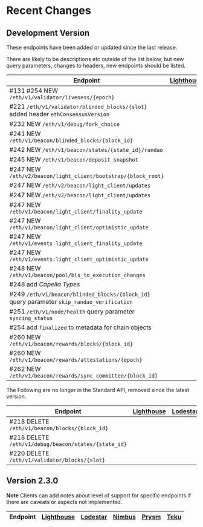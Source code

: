 # Recent Changes


## Development Version

These endpoints have been added or updated since the last release.

There are likely to be descriptions etc outside of the list below, but new query parameters, changes to headers, new endpoints should be listed.

| Endpoint | [Lighthouse](https://github.com/sigp/lighthouse) | [Lodestar](https://github.com/ChainSafe/lodestar) | [Nimbus](https://github.com/status-im/nimbus-eth2)  | [Prysm](https://github.com/prysmaticlabs/prysm) | [Teku](https://github.com/ConsenSys/teku) |
| --- | --- | --- | --- | --- | --- |
| #131 #254 NEW `/eth/v1/validator/liveness/{epoch}` | | | | | |
| #221 `/eth/v1/validator/blinded_blocks/{slot}` added header `ethConsensusVersion` | | | | | |
| #232 NEW `/eth/v1/debug/fork_choice`
| #241 NEW `/eth/v1/beacon/blinded_blocks/{block_id}` | | | | | |
| #242 NEW `/eth/v1/beacon/states/{state_id}/randao` | | | | | |
| #245 NEW `/eth/v1/beacon/deposit_snapshot` | | | | | |
| #247 NEW `/eth/v2/beacon/light_client/bootstrap/{block_root}` | | | | | |
| #247 NEW `/eth/v2/beacon/light_client/updates`| | | | | |
| #247 NEW `/eth/v2/beacon/light_client/updates` | | | | | |
| #247 NEW `/eth/v1/beacon/light_client/finality_update`| | | | | |
| #247 NEW `/eth/v1/beacon/light_client/optimistic_update` | | | | | |
| #247 NEW `/eth/v1/events:light_client_finality_update` | | | | | |
| #247 NEW `/eth/v1/events:light_client_optimistic_update` | | | | | |
| #248 NEW `/eth/v1/beacon/pool/bls_to_execution_changes` | | | | | |
| #248  add _Capella Types_ | | | | | |
| #249 `/eth/v1/beacon/blinded_blocks/{block_id}` query parameter `skip_randao_verification` | | | | | |
| #251 `/eth/v1/node/health` query parameter `syncing_status` | | | | | |
| #254 add `finalized` to metadata for chain objects | | | | | |
| #260 NEW `/eth/v1/beacon/rewards/blocks/{block_id}` | | | | | |
| #260 NEW `/eth/v1/beacon/rewards/attestations/{epoch}` | | | | | |
| #262 NEW `/eth/v1/beacon/rewards/sync_committee/{block_id}` | | | | | |


The Following are no longer in the Standard API, removed since the latest version.

| Endpoint | [Lighthouse](https://github.com/sigp/lighthouse) | [Lodestar](https://github.com/ChainSafe/lodestar) | [Nimbus](https://github.com/status-im/nimbus-eth2)  | [Prysm](https://github.com/prysmaticlabs/prysm) | [Teku](https://github.com/ConsenSys/teku) |
| --- | --- | --- | --- | --- | --- |
| #218 DELETE `/eth/v1/beacon/blocks/{block_id}` | | | | | |
| #218 DELETE `/eth/v1/debug/beacon/states/{state_id}` | | | | | |
| #220 DELETE `/eth/v1/validator/blocks/{slot}` | | | | | |

## Version 2.3.0

__Note__ Clients can add notes about level of support for specific endpoints if there are caveats or aspects not implemented.

| Endpoint | [Lighthouse](https://github.com/sigp/lighthouse) | [Lodestar](https://github.com/ChainSafe/lodestar) | [Nimbus](https://github.com/status-im/nimbus-eth2)  | [Prysm](https://github.com/prysmaticlabs/prysm) | [Teku](https://github.com/ConsenSys/teku) |
| --- | --- | --- | --- | --- | --- |